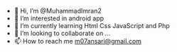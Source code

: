 - 👋 Hi, I’m @MuhammadImran2
- 👀 I’m interested in android app
- 🌱 I’m currently learning Html Css JavaScript and Php
- 💞️ I’m looking to collaborate on ...
- 📫 How to reach me m07ansari@gmail.com

<!---
MuhammadImran2/MuhammadImran2 is a ✨ special ✨ repository because its `README.md` (this file) appears on your GitHub profile.
You can click the Preview link to take a look at your changes.
--->
